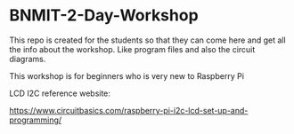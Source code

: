 # BNMIT-2-Day-Workshop
This repo is created for the students so that they can come here and get all the info about the workshop. Like program files and also the circuit diagrams.


This workshop is for beginners who is very new to Raspberry Pi


LCD I2C reference website:

https://www.circuitbasics.com/raspberry-pi-i2c-lcd-set-up-and-programming/
